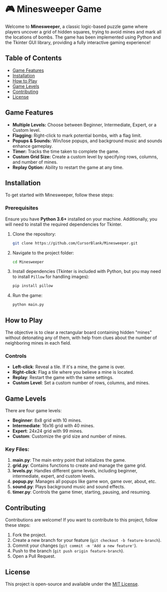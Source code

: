 # 🎮 Minesweeper Game

Welcome to **Minesweeper**, a classic logic-based puzzle game where players uncover a grid of hidden squares, trying to avoid mines and mark all the locations of bombs. The game has been implemented using Python and the Tkinter GUI library, providing a fully interactive gaming experience!

## Table of Contents

- [Game Features](#game-features)
- [Installation](#installation)
- [How to Play](#how-to-play)
- [Game Levels](#game-levels)
- [Contributing](#contributing)
- [License](#license)

## Game Features

- **Multiple Levels:** Choose between Beginner, Intermediate, Expert, or a Custom level.
- **Flagging:** Right-click to mark potential bombs, with a flag limit.
- **Popups & Sounds:** Win/lose popups, and background music and sounds enhance gameplay.
- **Timer:** Tracks the time taken to complete the game.
- **Custom Grid Size:** Create a custom level by specifying rows, columns, and number of mines.
- **Replay Option:** Ability to restart the game at any time.

## Installation

To get started with Minesweeper, follow these steps:

### Prerequisites

Ensure you have **Python 3.6+** installed on your machine. Additionally, you will need to install the required dependencies for Tkinter.

1. Clone the repository:

    ```bash
    git clone https://github.com/CursorBlank/Minesweeper.git
    ```

2. Navigate to the project folder:

    ```bash
    cd Minesweeper
    ```

3. Install dependencies (Tkinter is included with Python, but you may need to install `Pillow` for handling images):

    ```bash
    pip install pillow
    ```

4. Run the game:

    ```bash
    python main.py
    ```

## How to Play

The objective is to clear a rectangular board containing hidden "mines" without detonating any of them, with help from clues about the number of neighboring mines in each field.

### Controls

- **Left-click**: Reveal a tile. If it's a mine, the game is over.
- **Right-click**: Flag a tile where you believe a mine is located.
- **Replay**: Restart the game with the same settings.
- **Custom Level**: Set a custom number of rows, columns, and mines.

## Game Levels

There are four game levels:

- **Beginner**: 8x8 grid with 10 mines.
- **Intermediate**: 16x16 grid with 40 mines.
- **Expert**: 24x24 grid with 99 mines.
- **Custom**: Customize the grid size and number of mines.

### Key Files:

1. **main.py**: The main entry point that initializes the game.
2. **grid.py**: Contains functions to create and manage the game grid.
3. **levels.py**: Handles different game levels, including beginner, intermediate, expert, and custom levels.
4. **popup.py**: Manages all popups like game won, game over, about, etc.
5. **sound.py**: Plays background music and sound effects.
6. **timer.py**: Controls the game timer, starting, pausing, and resuming.

## Contributing

Contributions are welcome! If you want to contribute to this project, follow these steps:

1. Fork the project.
2. Create a new branch for your feature (`git checkout -b feature-branch`).
3. Commit your changes (`git commit -m 'Add a new feature'`).
4. Push to the branch (`git push origin feature-branch`).
5. Open a Pull Request.

## License

This project is open-source and available under the [MIT License](LICENSE).

